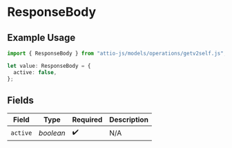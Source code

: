 # ResponseBody

## Example Usage

```typescript
import { ResponseBody } from "attio-js/models/operations/getv2self.js";

let value: ResponseBody = {
  active: false,
};
```

## Fields

| Field              | Type               | Required           | Description        |
| ------------------ | ------------------ | ------------------ | ------------------ |
| `active`           | *boolean*          | :heavy_check_mark: | N/A                |